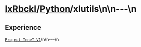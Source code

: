 # [lxRbckl]()/[Python](/Python)/xlutils\n\n---\n
## Experience
[`Project-TeneT V1`](https://github.com/lxRbckl/Project-TeneT/blob/V1/README.md)\n\n---\n